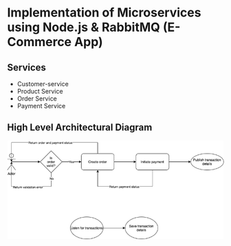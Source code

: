 # Implementation of Microservices using Node.js & RabbitMQ (E-Commerce App)

## Services
- Customer-service
- Product Service
- Order Service
- Payment Service

## High Level Architectural Diagram

![Architecture Diagram](https://github.com/jafman/ecommerce-microservice-rabbitmq/blob/main/Ecommerce-Microservices.png?raw=true)


